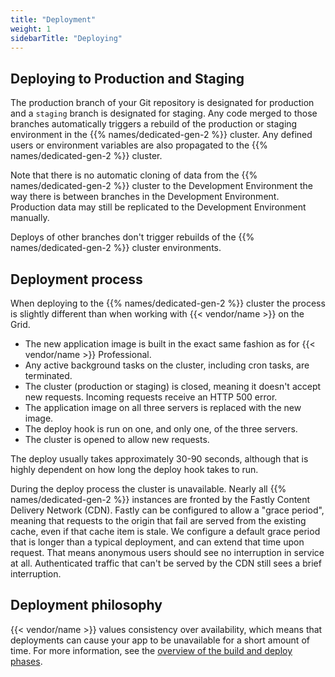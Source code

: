 ```yaml
---
title: "Deployment"
weight: 1
sidebarTitle: "Deploying"
---
```


## Deploying to Production and Staging

The production branch of your Git repository is designated for production and a `staging` branch is designated for staging.
Any code merged to those branches automatically triggers a rebuild
of the production or staging environment in the {{% names/dedicated-gen-2 %}} cluster.
Any defined users or environment variables are also propagated to the {{% names/dedicated-gen-2 %}} cluster.

Note that there is no automatic cloning of data from the {{% names/dedicated-gen-2 %}} cluster to the Development Environment
the way there is between branches in the Development Environment.
Production data may still be replicated to the Development Environment manually.

Deploys of other branches don't trigger rebuilds of the {{% names/dedicated-gen-2 %}} cluster environments.

## Deployment process

When deploying to the {{% names/dedicated-gen-2 %}} cluster the process is slightly different than when working with {{< vendor/name >}} on the Grid.

* The new application image is built in the exact same fashion as for {{< vendor/name >}} Professional.
* Any active background tasks on the cluster, including cron tasks, are terminated.
* The cluster (production or staging) is closed, meaning it doesn't accept new requests.
Incoming requests receive an HTTP 500 error.
* The application image on all three servers is replaced with the new image.
* The deploy hook is run on one, and only one, of the three servers.
* The cluster is opened to allow new requests.

The deploy usually takes approximately 30-90 seconds, although that is highly dependent on how long the deploy hook takes to run.

During the deploy process the cluster is unavailable.
Nearly all {{% names/dedicated-gen-2 %}} instances are fronted by the Fastly Content Delivery Network (CDN).
Fastly can be configured to allow a "grace period", meaning that requests to the origin that fail are served from the existing cache, even if that cache item is stale.
We configure a default grace period that is longer than a typical deployment, and can extend that time upon request.
That means anonymous users should see no interruption in service at all.
Authenticated traffic that can't be served by the CDN still sees a brief interruption.

## Deployment philosophy

{{< vendor/name >}} values consistency over availability,
which means that deployments can cause your app to be unavailable for a short amount of time.
For more information, see the [overview of the build and deploy phases](/learn/overview/build-deploy.md).
